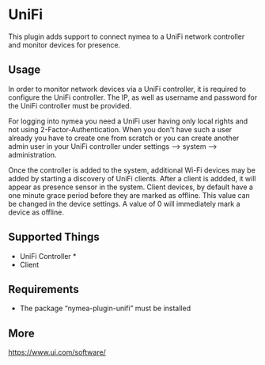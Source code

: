 # UniFi

This plugin adds support to connect nymea to a UniFi network controller and monitor devices for presence.

## Usage

In order to monitor network devices via a UniFi controller, it is required to configure the UniFi controller.
The IP, as well as username and password for the UniFi controller must be provided.

For logging into nymea you need a UniFi user having only local rights and not using 2-Factor-Authentication. 
When you don't have such a user already you have to create one from scratch or you can create another admin user 
in your UniFi controller under settings --> system --> administration.

Once the controller is added to the system, additional Wi-Fi devices may be added by starting a discovery of
UniFi clients. After a client is addded, it will appear as presence sensor in the system.
Client devices, by default have a one minute grace period before they are marked as offline. This value can
be changed in the device settings. A value of 0 will immediately mark a device as offline.

## Supported Things

* UniFi Controller
    * 
* Client

## Requirements

* The package “nymea-plugin-unifi” must be installed

## More

https://www.ui.com/software/
